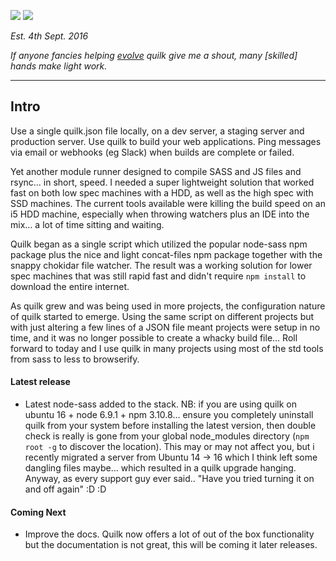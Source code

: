 ![](https://img.shields.io/npm/v/quilk.svg) ![](https://img.shields.io/npm/dt/quilk.svg)

*Est. 4th Sept. 2016*

*If anyone fancies helping [evolve](https://github.com/johnc1984/quilk/blob/master/TODO.md) quilk give me a shout, many [skilled] hands make light work.*

---

## Intro
Use a single quilk.json file locally, on a dev server, a staging server and production server. Use quilk to build your web applications. Ping messages via email or webhooks (eg Slack) when builds are complete or failed.

Yet another module runner designed to compile SASS and JS files and rsync... in short, speed. I needed a super lightweight solution that worked fast on both low spec machines with a HDD, as well as the high spec with SSD machines. The current tools available were killing the build speed on an i5 HDD machine, especially when throwing watchers plus an IDE into the mix... a lot of time sitting and waiting.

Quilk began as a single script which utilized the popular node-sass npm package plus the nice and light concat-files npm package together with the snappy chokidar file watcher. The result was a working solution for lower spec machines that was still rapid fast and didn't require `npm install` to download the entire internet.

As quilk grew and was being used in more projects, the configuration nature of quilk started to emerge. Using the same script on different projects but with just altering a few lines of a JSON file meant projects were setup in no time, and it was no longer possible to create a whacky build file... Roll forward to today and I use quilk in many projects using most of the std tools from sass to less to browserify.

#### Latest release
- Latest node-sass added to the stack. NB: if you are using quilk on ubuntu 16 + node 6.9.1 + npm 3.10.8... ensure you completely uninstall quilk from your system before installing the latest version, then double check is really is gone from your global node_modules directory (`npm root -g` to discover the location). This may or may not affect you, but i recently migrated a server from Ubuntu 14 -> 16 which I think left some dangling files maybe... which resulted in a quilk upgrade hanging. Anyway, as every support guy ever said.. "Have you tried turning it on and off again" :D :D


#### Coming Next
- Improve the docs. Quilk now offers a lot of out of the box functionality but the documentation is not great, this will be coming it later releases.